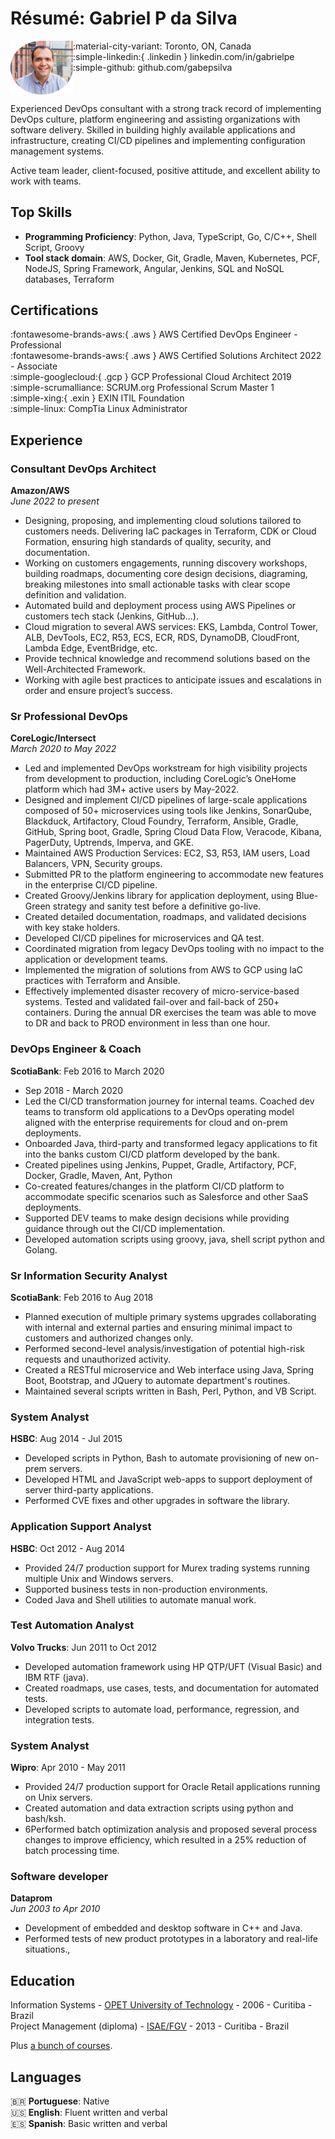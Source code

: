 

# Résumé: Gabriel P da Silva 
<img src="./images/index.png" align="left" width="100px"/>


:material-city-variant: Toronto, ON, Canada  
:simple-linkedin:{ .linkedin } linkedin.com/in/gabrielpe  
:simple-github: github.com/gabepsilva  

<br clear="left"/>

Experienced DevOps consultant with a strong track record of implementing DevOps culture, platform engineering and assisting organizations with software delivery. Skilled in building highly available applications and infrastructure, creating CI/CD pipelines and implementing configuration management systems.

Active team leader, client-focused, positive attitude, and excellent ability to work with teams.
<!-- 
Check [my projects page](cover "They are mostly dead projects"). They are mostly dead projects I did for fun, but it also shows some of my skills.
 -->


## Top Skills

- **Programming Proficiency**: Python, Java, TypeScript, Go, C/C++, Shell Script, Groovy
- **Tool stack domain**: AWS, Docker, Git, Gradle, Maven, Kubernetes, PCF, NodeJS, Spring Framework, Angular, Jenkins, SQL and NoSQL databases, Terraform

<!-- 
These are the skills I use more frequently, but also as part of my self improvement plan [I have done a bunch of courses](cover "some are not that relevant, but are very cool").
 -->

## Certifications 

:fontawesome-brands-aws:{ .aws } AWS Certified DevOps Engineer - Professional  
:fontawesome-brands-aws:{ .aws } AWS Certified Solutions Architect 2022 - Associate  
:simple-googlecloud:{ .gcp } GCP Professional Cloud Architect 2019  
:simple-scrumalliance: SCRUM.org Professional Scrum Master 1  
:simple-xing:{ .exin } EXIN ITIL Foundation  
:simple-linux: CompTia Linux Administrator  


## Experience

### Consultant DevOps Architect 
**Amazon/AWS**  
*June 2022 to present*

- Designing, proposing, and implementing cloud solutions tailored to customers needs. Delivering IaC packages in Terraform, CDK or Cloud Formation, ensuring high standards of quality, security, and documentation.
- Working on customers engagements, running discovery workshops, building roadmaps, documenting core design decisions, diagraming, breaking milestones into small actionable tasks with clear scope definition and validation.
- Automated build and deployment process using AWS Pipelines or customers tech stack (Jenkins, GitHub…).
- Cloud migration to several AWS services: EKS, Lambda, Control Tower, ALB, DevTools, EC2, R53, ECS, ECR, RDS, DynamoDB, CloudFront, Lambda Edge, EventBridge, etc.
- Provide technical knowledge and recommend solutions based on the Well-Architected Framework.
- Working with agile best practices to anticipate issues and escalations in order and ensure project’s success.

### Sr Professional DevOps   
**CoreLogic/Intersect**  
*March 2020 to May 2022*

- Led and implemented DevOps workstream for high visibility projects from development to production, including CoreLogic’s OneHome platform which had 3M+ active users by May-2022.
- Designed and implement CI/CD pipelines of large-scale applications composed of 50+ microservices using tools like Jenkins, SonarQube, Blackduck, Artifactory, Cloud Foundry, Terraform, Ansible, Gradle, GitHub, Spring boot, Gradle, Spring Cloud Data Flow, Veracode, Kibana, PagerDuty, Uptrends, Imperva, and GKE.
- Maintained AWS Production Services: EC2, S3, R53, IAM users, Load Balancers, VPN, Security groups.
- Submitted PR to the platform engineering to accommodate new features in the enterprise CI/CD pipeline.
- Created Groovy/Jenkins library for application deployment, using Blue-Green strategy and sanity test before a definitive go-live.
- Created detailed documentation, roadmaps, and validated decisions with key stake holders.
- Developed CI/CD pipelines for microservices and QA test.
- Coordinated migration from legacy DevOps tooling with no impact to the application or development teams.
- Implemented the migration of solutions from AWS to GCP using IaC practices with Terraform and Ansible.
- Effectively implemented disaster recovery of micro-service-based systems. Tested and validated fail-over and fail-back of 250+ containers. During the annual DR exercises the team was able to move to DR and back to PROD environment in less than one hour.


### DevOps Engineer & Coach  
**ScotiaBank**: Feb 2016 to March 2020  

 - Sep 2018 - March 2020 
- Led the CI/CD transformation journey for internal teams. Coached dev teams to transform old applications to a DevOps operating model aligned with the enterprise requirements for cloud and on-prem deployments.
- Onboarded Java, third-party and transformed legacy applications to fit into the banks custom CI/CD platform developed by the bank.
- Created pipelines using Jenkins, Puppet, Gradle, Artifactory, PCF, Docker, Gradle, Maven, Ant, Python
- Co-created features/changes in the platform CI/CD platform to accommodate specific scenarios such as Salesforce and other SaaS deployments.
- Supported DEV teams to make design decisions while providing guidance through out the CI/CD implementation.
- Developed automation scripts using groovy, java, shell script python and Golang.

### Sr Information Security Analyst  
**ScotiaBank**: Feb 2016 to Aug 2018  

- Planned execution of multiple primary systems upgrades collaborating with internal and external parties and ensuring minimal impact to customers and authorized changes only.
- Performed second-level analysis/investigation of potential high-risk requests and unauthorized activity. 
- Created a RESTful microservice and Web interface using Java, Spring Boot, Bootstrap, and JQuery to automate department's routines. 
- Maintained several scripts written in Bash, Perl, Python, and VB Script.

### System Analyst
**HSBC**: Aug 2014 - Jul 2015

- Developed scripts in Python, Bash to automate provisioning of new on-prem servers.
- Developed HTML and JavaScript web-apps to support deployment of server third-party applications.
- Performed CVE fixes and other upgrades in software the library.

### Application Support Analyst
**HSBC**: Oct 2012 - Aug 2014

- Provided 24/7 production support for Murex trading systems running multiple Unix and Windows servers.  
- Supported business tests in non-production environments.
- Coded Java and Shell utilities to automate manual work.
 
### Test Automation Analyst 
**Volvo Trucks**: Jun 2011 to Oct 2012

- Developed automation framework using HP QTP/UFT (Visual Basic) and IBM RTF (java).
- Created roadmaps, use cases, tests, and documentation for automated tests.
- Developed scripts to automate load, performance, regression, and integration tests.

### System Analyst
**Wipro**: Apr 2010 - May 2011

- Provided 24/7 production support for Oracle Retail applications running on Unix servers.
- Created automation and data extraction scripts using python and bash/ksh.
- 6Performed batch optimization analysis and proposed several process changes to improve efficiency, which resulted in a 25% reduction of batch processing time.   


### Software developer 
**Dataprom**  
*Jun 2003 to Apr 2010*

- Development of embedded  and desktop software in C++ and Java.
- Performed tests of new product prototypes in a laboratory and real-life situations.,


## Education
Information Systems - [OPET University of Technology](https://www.opet.com.br/uniopet/conheca "go to the university website") - 2006 - Curitiba - Brazil  
Project Management (diploma) - [ISAE/FGV](https://isaebrasil.com.br/ "go to the institution  website") - 2013 - Curitiba - Brazil  

Plus [a bunch of courses](cover "some are not that relevant, but are very cool").

 
## Languages
🇧🇷 **Portuguese**: Native  
🇺🇸 **English**: Fluent written and verbal  
🇪🇸 **Spanish**: Basic written and verbal  
